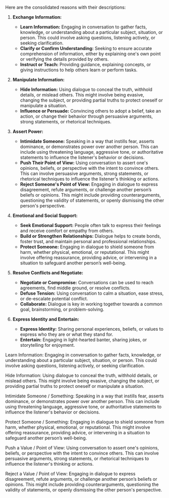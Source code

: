 Here are the consolidated reasons with their descriptions:

1. **Exchange Information:**
   - **Learn Information:** Engaging in conversation to gather facts, knowledge, or understanding about a particular subject, situation, or person. This could involve asking questions, listening actively, or seeking clarification.
   - **Clarify or Confirm Understanding:** Seeking to ensure accurate comprehension of information, either by explaining one's own point or verifying the details provided by others.
   - **Instruct or Teach:** Providing guidance, explaining concepts, or giving instructions to help others learn or perform tasks.

2. **Manipulate Information:**
   - **Hide Information:** Using dialogue to conceal the truth, withhold details, or mislead others. This might involve being evasive, changing the subject, or providing partial truths to protect oneself or manipulate a situation.
   - **Influence or Persuade:** Convincing others to adopt a belief, take an action, or change their behavior through persuasive arguments, strong statements, or rhetorical techniques.

3. **Assert Power:**
   - **Intimidate Someone:** Speaking in a way that instills fear, asserts dominance, or demonstrates power over another person. This can include using threatening language, aggressive tone, or authoritative statements to influence the listener's behavior or decisions.
   - **Push Their Point of View:** Using conversation to assert one's opinions, beliefs, or perspective with the intent to convince others. This can involve persuasive arguments, strong statements, or rhetorical techniques to influence the listener's thinking or actions.
   - **Reject Someone's Point of View:** Engaging in dialogue to express disagreement, refute arguments, or challenge another person’s beliefs or opinions. This might include providing counterarguments, questioning the validity of statements, or openly dismissing the other person's perspective.

4. **Emotional and Social Support:**
   - **Seek Emotional Support:** People often talk to express their feelings and receive comfort or empathy from others.
   - **Build or Strengthen Relationships:** Dialogue helps to create bonds, foster trust, and maintain personal and professional relationships.
   - **Protect Someone:** Engaging in dialogue to shield someone from harm, whether physical, emotional, or reputational. This might involve offering reassurance, providing advice, or intervening in a situation to safeguard another person’s well-being.

5. **Resolve Conflicts and Negotiate:**
   - **Negotiate or Compromise:** Conversations can be used to reach agreements, find middle ground, or resolve conflicts.
   - **Defuse Tension:** Using conversation to calm a situation, ease stress, or de-escalate potential conflict.
   - **Collaborate:** Dialogue is key in working together towards a common goal, brainstorming, or problem-solving.

6. **Express Identity and Entertain:**
   - **Express Identity:** Sharing personal experiences, beliefs, or values to express who they are or what they stand for.
   - **Entertain:** Engaging in light-hearted banter, sharing jokes, or storytelling for enjoyment.



   

Learn Information: Engaging in conversation to gather facts, knowledge, or understanding about a particular subject, situation, or person. This could involve asking questions, listening actively, or seeking clarification.

Hide Information: Using dialogue to conceal the truth, withhold details, or mislead others. This might involve being evasive, changing the subject, or providing partial truths to protect oneself or manipulate a situation.

Intimidate Someone / Something: Speaking in a way that instills fear, asserts dominance, or demonstrates power over another person. This can include using threatening language, aggressive tone, or authoritative statements to influence the listener's behavior or decisions.

Protect Someone / Something: Engaging in dialogue to shield someone from harm, whether physical, emotional, or reputational. This might involve offering reassurance, providing advice, or intervening in a situation to safeguard another person’s well-being.

Push a Value / Point of View: Using conversation to assert one's opinions, beliefs, or perspective with the intent to convince others. This can involve persuasive arguments, strong statements, or rhetorical techniques to influence the listener's thinking or actions.

Reject a Value / Point of View: Engaging in dialogue to express disagreement, refute arguments, or challenge another person’s beliefs or opinions. This might include providing counterarguments, questioning the validity of statements, or openly dismissing the other person's perspective.